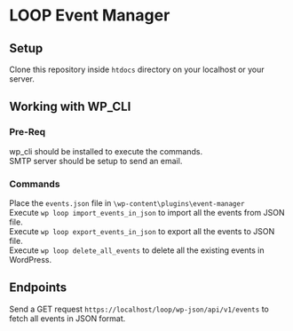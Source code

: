 # LOOP Event Manager

## Setup

Clone this repository inside `htdocs` directory on your localhost or your server.

## Working with WP_CLI

### Pre-Req
wp_cli should be installed to execute the commands.  
SMTP server should be setup to send an email.

### Commands
Place the `events.json` file in `\wp-content\plugins\event-manager`  
Execute `wp loop import_events_in_json` to import all the events from JSON file.   
Execute `wp loop export_events_in_json` to export all the events to JSON file.   
Execute `wp loop delete_all_events` to delete all the existing events in WordPress.   

## Endpoints
Send a GET request `https://localhost/loop/wp-json/api/v1/events` to fetch all events in JSON format.